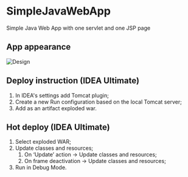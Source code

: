 # SimpleJavaWebApp
Simple Java Web App with one servlet and one JSP page

## App appearance
![Design](https://pp.userapi.com/c824200/v824200962/12353b/iCK31W8iAcU.jpg)

## Deploy instruction (IDEA Ultimate)
1. In IDEA's settings add Tomcat plugin;
1. Create a new Run configuration based on the local Tomcat server;
1. Add as an artifact exploded war.

## Hot deploy (IDEA Ultimate)
1. Select exploded WAR;
1. Update classes and resources;
    1. On ‘Update’ action -> Update classes and resources;
    1. On frame deactivation -> Update classes and resources;
1. Run in Debug Mode.
